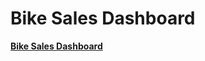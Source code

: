 # Bike Sales Dashboard


**[Bike Sales Dashboard](https://onedrive.live.com/embed?resid=B8FC736B95A11294%21351&authkey=%21AAd83yZEcBbs-0E&em=2&wdHideGridlines=True&wdHideSheetTabs=True&wdHideHeaders=True&wdInConfigurator=True&wdInConfigurator=True">)**
